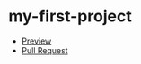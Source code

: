 # my-first-project
  - [Preview](https://your-name.github.io/my-first-project/)
  - [Pull Request](https://github.com/Nightycake/my-first-project/pull/1/files)